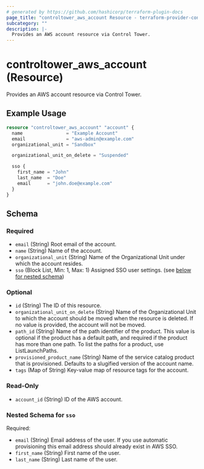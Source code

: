 ```yaml
---
# generated by https://github.com/hashicorp/terraform-plugin-docs
page_title: "controltower_aws_account Resource - terraform-provider-controltower"
subcategory: ""
description: |-
  Provides an AWS account resource via Control Tower.
---
```


# controltower_aws_account (Resource)

Provides an AWS account resource via Control Tower.

## Example Usage

```terraform
resource "controltower_aws_account" "account" {
  name                = "Example Account"
  email               = "aws-admin@example.com"
  organizational_unit = "Sandbox"

  organizational_unit_on_delete = "Suspended"

  sso {
    first_name = "John"
    last_name  = "Doe"
    email      = "john.doe@example.com"
  }
}
```

<!-- schema generated by tfplugindocs -->
## Schema

### Required

- `email` (String) Root email of the account.
- `name` (String) Name of the account.
- `organizational_unit` (String) Name of the Organizational Unit under which the account resides.
- `sso` (Block List, Min: 1, Max: 1) Assigned SSO user settings. (see [below for nested schema](#nestedblock--sso))

### Optional

- `id` (String) The ID of this resource.
- `organizational_unit_on_delete` (String) Name of the Organizational Unit to which the account should be moved when the resource is deleted. If no value is provided, the account will not be moved.
- `path_id` (String) Name of the path identifier of the product. This value is optional if the product has a default path, and required if the product has more than one path. To list the paths for a product, use ListLaunchPaths.
- `provisioned_product_name` (String) Name of the service catalog product that is provisioned. Defaults to a slugified version of the account name.
- `tags` (Map of String) Key-value map of resource tags for the account.

### Read-Only

- `account_id` (String) ID of the AWS account.

<a id="nestedblock--sso"></a>
### Nested Schema for `sso`

Required:

- `email` (String) Email address of the user. If you use automatic provisioning this email address should already exist in AWS SSO.
- `first_name` (String) First name of the user.
- `last_name` (String) Last name of the user.


